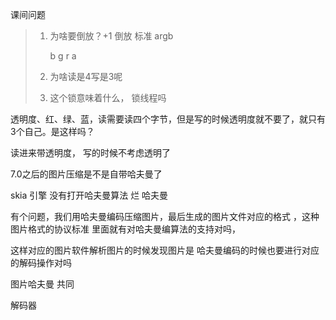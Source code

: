 课间问题  



> 1. 为啥要倒放？+1  倒放  标准    argb
>
>    b  g   r  a  
>
> 2. 为啥读是4写是3呢
>
>    
>
>    
>
> 3. 这个锁意味着什么， 锁线程吗  







透明度、红、绿、蓝，读需要读四个字节，但是写的时候透明度就不要了，就只有3个自己。是这样吗？ 

 



读进来带透明度， 写的时候不考虑透明了





7.0之后的图片压缩是不是自带哈夫曼了

skia  引擎 没有打开哈夫曼算法  烂  哈夫曼





有个问题，我们用哈夫曼编码压缩图片，最后生成的图片文件对应的格式 ，这种图片格式的协议标准 里面就有对哈夫曼编算法的支持对吗，

这样对应的图片软件解析图片的时候发现图片是 哈夫曼编码的时候也要进行对应的解码操作对吗



图片哈夫曼   共同

解码器






